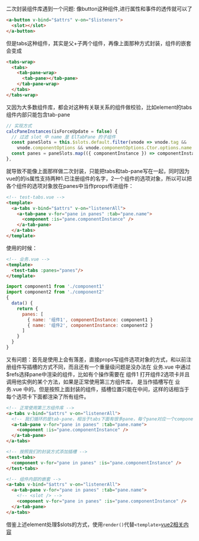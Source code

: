二次封装组件库遇到一个问题:
像button这种组件,进行属性和事件的透传就可以了
```html
<a-button v-bind="$attrs" v-on="$listeners">
  <slot></slot>
</a-button>
```
但是tabs这种组件，其实是父+子两个组件，再像上面那种方式封装，组件的嵌套会变成
```html
<tabs-wrap>
  <tabs>
    <tab-pane-wrap>
      <tab-pane></tab-pane>
    </tab-pane-wrap>
  </tabs>
</tabs-wrap>
```
又因为大多数组件库，都会对这种有关联关系的组件做校验，比如element的tabs组件内部只能包含tab-pane
```javascript
// 实现方式
calcPaneInstances(isForceUpdate = false) {
  // 过滤 slot 中 name 是 ElTabPane 的子组件
  const paneSlots = this.$slots.default.filter(vnode => vnode.tag &&
    vnode.componentOptions && vnode.componentOptions.Ctor.options.name === 'ElTabPane');
  const panes = paneSlots.map(({ componentInstance }) => componentInstance);
},
```
就导致不能像上面那样做二次封装，只能把tabs和tab-pane写在一起，同时因为vue的<component>的is属性支持两种1.已注册组件的名字，2一个组件的选项对象，所以可以把各个组件的选项对象放在panes中当作props传进组件：
```html
<!-- test-tabs.vue -->
<template>
  <a-tabs v-bind="$attrs" v-on="listenerAll">
    <a-tab-pane v-for="pane in panes" :tab="pane.name">
      <component :is="pane.componentInstance" />
    </a-tab-pane>
  </a-tabs>
</template>
```
使用的时候：
```html
<!-- 业务.vue -->
<template>
  <test-tabs :panes="panes"/>
</template>
```
```js
import component1 from './component1'
import component2 from './component2'
{
  data() {
    return {
      panes: [
        { name: '组件1', componentInstance: component1 }
        { name: '组件2', componentInstance: component2 }
      ]
    }
  }
}
```
又有问题：首先是使用上会有落差，直接props写组件选项对象的方式，和以前注册组件写插槽的方式不同，而且还有一个重量级问题是没办法在 业务.vue 中通过$refs选择pane中渲染的组件，比如有个操作需要在 组件1 打开组件2选项卡并且调用他实例的某个方法，如果是正常使用第三方组件库，<component> 是当作插槽写在 业务.vue 中的。但是按照上面封装的组件，插槽位置只能在<tab-pane></tab-pane>中间，这样的话相当于每个选项卡下面都渲染了所有组件。
```html
<!-- 正常使用第三方组件库 -->
<a-tabs v-bind="$attrs" v-on="listenerAll">
  <!-- 我们循环的是tab-pane，相当于tabs下面有很多pane，每个pane对应一个component -->
  <a-tab-pane v-for="pane in panes" :tab="pane.name">
    <component :is="pane.componentInstance" />
  </a-tab-pane>
</a-tabs>

<!-- 按照我们的封装方式添加插槽 -->
<test-tabs>
  <component v-for="pane in panes" :is="pane.componentInstance" />
</test-tabs>

<!-- 组件内部的嵌套 -->
<a-tabs v-bind="$attrs" v-on="listenerAll">
  <a-tab-pane v-for="pane in panes" :tab="pane.name">
    <!-- <slot /> -->
    <component v-for="pane in panes" :is="pane.componentInstance" />
  </a-tab-pane>
</a-tabs>
```
借鉴上述element处理$slots的方式，使用`render()`代替`<template>`[vue2相关内容](https://cn.vuejs.org/v2/guide/render-function.html#%E6%8F%92%E6%A7%BD)
